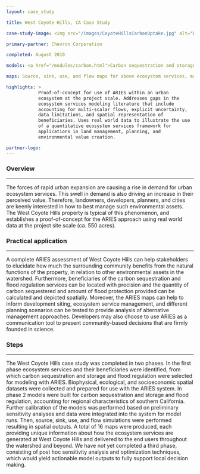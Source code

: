 ```yaml
---
layout: case_study

title: West Coyote Hills, CA Case Study

case-study-image: <img src="/images/CoyoteHillsCarbonUptake.jpg" alt="West Coyote Hills carbon sequestration map" />

primary-partner: Chevron Corporation

completed: August 2010

models: <a href="/modules/carbon.html">Carbon sequestration and storage</a>, <a href="/modules/flood.html">flood regulation</a>

maps: Source, sink, use, and flow maps for above ecosystem services, modeled at the project site and watershed scales.

highlights: >
            Proof-of-concept for use of ARIES within an urban
            ecosystem at the project scale. Addresses gaps in the
            ecosystem services modeling literature that include
            accounting for multi-scalar flows, explicit uncertainty,
            data limitations, and spatial representation of
            beneficiaries. Uses real world data to illustrate the use
            of a quantitative ecosystem services framework for
            applications in land management, planning, and
            environmental value creation.

partner-logo:
---
```

### Overview
-------------

The forces of rapid urban expansion are causing a rise in demand for
urban ecosystem services. This swell in demand is also driving an
increase in their perceived value. Therefore, landowners, developers,
planners, and cities are keenly interested in how to best manage such
environmental assets. The West Coyote Hills property is typical of
this phenomenon, and establishes a proof-of-concept for the ARIES
approach using real world data at the project site scale (ca. 550
acres).

### Practical application
--------------------------

A complete ARIES assessment of West Coyote Hills can help stakeholders
to elucidate how much the surrounding community benefits from the
natural functions of the property, in relation to other environmental
assets in the watershed. Furthermore, beneficiaries of the carbon
sequestration and flood regulation services can be located with
precision and the quantity of carbon sequestered and amount of flood
protection provided can be calculated and depicted
spatially. Moreover, the ARIES maps can help to inform development
siting, ecosystem service management, and different planning scenarios
can be tested to provide analysis of alternative management
approaches. Developers may also choose to use ARIES as a communication
tool to present community-based decisions that are firmly founded in
science.

### Steps
----------

The West Coyote Hills case study was completed in two phases. In the
first phase ecosystem services and their beneficiaries were
identified, from which carbon sequestration and storage and flood
regulation were selected for modeling with ARIES. Biophysical,
ecological, and socioeconomic spatial datasets were collected and
prepared for use with the ARIES system. In phase 2 models were built
for carbon sequestration and storage and flood regulation, accounting
for regional characteristics of southern California. Further
calibration of the models was performed based on preliminary
sensitivity analyses and data were integrated into the system for
model runs. Then, source, sink, use, and flow simulations were
performed resulting in spatial outputs. A total of 16 maps were
produced, each providing unique information about how the ecosystem
services are generated at West Coyote Hills and delivered to the end
users throughout the watershed and beyond.  We have not yet completed
a third phase, consisting of post hoc sensitivity analysis and
optimization techniques, which would yield actionable model outputs to
fully support local decision making.
